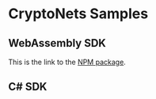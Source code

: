 # CryptoNets Samples

## WebAssembly SDK
This is the link to the [NPM package](https://www.npmjs.com/package/@privateid/privid-fhe-modules).

## C# SDK 
